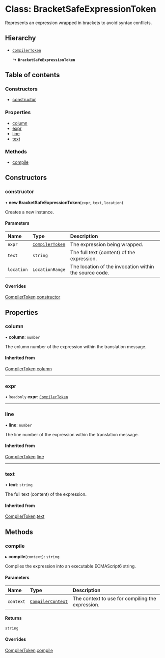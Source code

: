 # Class: BracketSafeExpressionToken

Represents an expression wrapped in brackets to avoid syntax conflicts.

## Hierarchy

- [`CompilerToken`](CompilerToken.md)

  ↳ **`BracketSafeExpressionToken`**

## Table of contents

### Constructors

- [constructor](BracketSafeExpressionToken.md#constructor)

### Properties

- [column](BracketSafeExpressionToken.md#column)
- [expr](BracketSafeExpressionToken.md#expr)
- [line](BracketSafeExpressionToken.md#line)
- [text](BracketSafeExpressionToken.md#text)

### Methods

- [compile](BracketSafeExpressionToken.md#compile)

## Constructors

### constructor

• **new BracketSafeExpressionToken**(`expr`, `text`, `location`)

Creates a new instance.

#### Parameters

| Name | Type | Description |
| :------ | :------ | :------ |
| `expr` | [`CompilerToken`](CompilerToken.md) | The expression being wrapped. |
| `text` | `string` | The full text (content) of the expression. |
| `location` | `LocationRange` | The location of the invocation within the source code. |

#### Overrides

[CompilerToken](CompilerToken.md).[constructor](CompilerToken.md#constructor)

## Properties

### column

• **column**: `number`

The column number of the expression within the translation message.

#### Inherited from

[CompilerToken](CompilerToken.md).[column](CompilerToken.md#column)

___

### expr

• `Readonly` **expr**: [`CompilerToken`](CompilerToken.md)

___

### line

• **line**: `number`

The line number of the expression within the translation message.

#### Inherited from

[CompilerToken](CompilerToken.md).[line](CompilerToken.md#line)

___

### text

• **text**: `string`

The full text (content) of the expression.

#### Inherited from

[CompilerToken](CompilerToken.md).[text](CompilerToken.md#text)

## Methods

### compile

▸ **compile**(`context`): `string`

Compiles the expression into an executable ECMAScript6 string.

#### Parameters

| Name | Type | Description |
| :------ | :------ | :------ |
| `context` | [`CompilerContext`](CompilerContext.md) | The context to use for compiling the expression. |

#### Returns

`string`

#### Overrides

[CompilerToken](CompilerToken.md).[compile](CompilerToken.md#compile)
